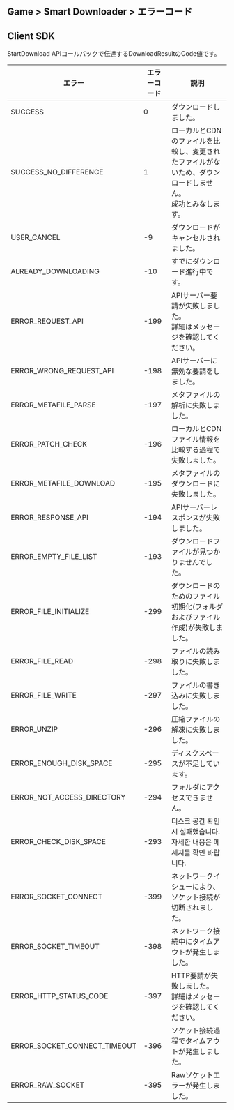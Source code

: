 ## Game > Smart Downloader > エラーコード

## Client SDK

StartDownload APIコールバックで伝達するDownloadResultのCode値です。

| エラー | エラーコード | 説明 |
|--------|-------|-------|
| SUCCESS | 0 | ダウンロードしました。 |
| SUCCESS_NO_DIFFERENCE | 1 | ローカルとCDNのファイルを比較し、変更されたファイルがないため、ダウンロードしません。<br>成功とみなします。 |
| USER_CANCEL | -9 | ダウンロードがキャンセルされました。 |
| ALREADY_DOWNLOADING | -10 | すでにダウンロード進行中です。 |
| ERROR_REQUEST_API | -199 | APIサーバー要請が失敗しました。<br>詳細はメッセージを確認してください。 |
| ERROR_WRONG_REQUEST_API | -198 | APIサーバーに無効な要請をしました。 |
| ERROR_METAFILE_PARSE | -197 | メタファイルの解析に失敗しました。 |
| ERROR_PATCH_CHECK | -196 | ローカルとCDNファイル情報を比較する過程で失敗しました。 |
| ERROR_METAFILE_DOWNLOAD | -195 | メタファイルのダウンロードに失敗しました。 |
| ERROR_RESPONSE_API | -194 | APIサーバーレスポンスが失敗しました。 |
| ERROR_EMPTY_FILE_LIST | -193 | ダウンロードファイルが見つかりませんでした。 |
| ERROR_FILE_INITIALIZE | -299 | ダウンロードのためのファイル初期化(フォルダおよびファイル作成)が失敗しました。 |
| ERROR_FILE_READ | -298 | ファイルの読み取りに失敗しました。 |
| ERROR_FILE_WRITE | -297 | ファイルの書き込みに失敗しました。 |
| ERROR_UNZIP | -296 | 圧縮ファイルの解凍に失敗しました。 |
| ERROR_ENOUGH_DISK_SPACE | -295 | ディスクスペースが不足しています。 |
| ERROR_NOT_ACCESS_DIRECTORY | -294 | フォルダにアクセスできません。 |
| ERROR_CHECK_DISK_SPACE | -293 | 디스크 공간 확인 시 실패했습니다.<br>자세한 내용은 메세지를 확인 바랍니다. |
| ERROR_SOCKET_CONNECT | -399 | ネットワークイシューにより、ソケット接続が切断されました。 |
| ERROR_SOCKET_TIMEOUT | -398 | ネットワーク接続中にタイムアウトが発生しました。 |
| ERROR_HTTP_STATUS_CODE | -397 | HTTP要請が失敗しました。<br>詳細はメッセージを確認してください。 |
| ERROR_SOCKET_CONNECT_TIMEOUT | -396 | ソケット接続過程でタイムアウトが発生しました。 |
| ERROR_RAW_SOCKET | -395 | Rawソケットエラーが発生しました。 |
